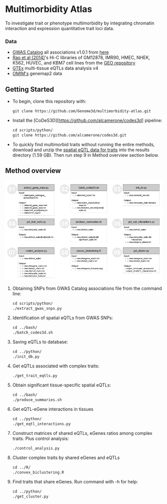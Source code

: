 # Multimorbidity Atlas
To investigate trait or phenotype multimorbidity by integrating chromatin interaction and expression quantitative trait loci data.

### Data
- [GWAS Catalog](https://www.ebi.ac.uk/gwas) all associations v1.0.1 from [here](https://www.ebi.ac.uk/gwas/docs/file-downloads)
- [Rao et al (2014)](https://dx.doi/10.1016/j.cell.2014.11.021)'s Hi-C libraries of GM12878, IMR90, HMEC, NHEK, K562, HUVEC,  and KBM7 cell lines from the [GEO repository](https://ftp.ncbi.nih.gov/geo/samples/GSM1551nnn)
- [GTEx](https://www.gtexportal.org/) multi-tissue eQTLs data analysis v4
- [OMIM's](https://www.omim.org/) genemap2 data


## Getting Started 
- To begin, clone this repository with:
  ```
  git clone https://github.com/Genome3d/multimorbidity-atlas.git
  ```

- Install the [CoDeS3D][https://github.com/alcamerone/codes3d] pipeline:
  ```
  cd scripts/python/
  git clone https://github.com/alcamerone/codes3d.git
  ```

- To quickly find multimorbid traits without running the entire methods,
download and unzip the [spatial eQTL data for traits](https://doi.org/10.17608/k6.auckland.6459728) into the results directory (1.59 GB). Then run step 9 in Method overview section below.

## Method overview

![Pipeline flow](docs/codeflow.png?raw=true "pipeline flow")


1. Obtaining SNPs from GWAS Catalog associations file from the command line:
   ```
   cd scripts/python/
   ./extract_gwas_snps.py
   ```
2. Identification of spatial eQTLs from GWAS SNPs:
   ```
   cd ../bash/
   ./batch_codes3d.sh
   ```
3. Saving eQTLs to database:
   ```
   cd ../python/
   ./init_db.py
   ```
4. Get eQTLs associated with complex traits:
   ```
   ./get_trait_eqtls.py
   ```
5. Obtain significant tissue-specific spatial eQTLs:
   ```
   cd ../bash/
   ./produce_summaries.sh
   ```
6. Get eQTL-eGene interactions in tissues
   ```
   cd ../python/
   ./get_eqtl_interactions.py
   ```
7. Construct matrices of shared eQTLs, eGenes ratios among complex traits. Plus control analysis:
   ```
   ./control_analysis.py
   ```
8. Cluster complex traits by shared eGenes and eQTLs
   ```
   cd ../R/
   ./convex_biclustering.R
   ```
9. Find traits that share eGenes. Run command with -h for help:
   ```
   cd ../python/
   ./get_cluster.py
   ```
